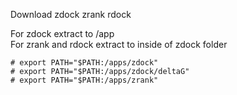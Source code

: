 Download zdock zrank rdock

For zdock extract to /app\
For zrank and rdock extract to inside of zdock folder 

```
# export PATH="$PATH:/apps/zdock"
# export PATH="$PATH:/apps/zdock/deltaG"
# export PATH="$PATH:/apps/zrank"
```
